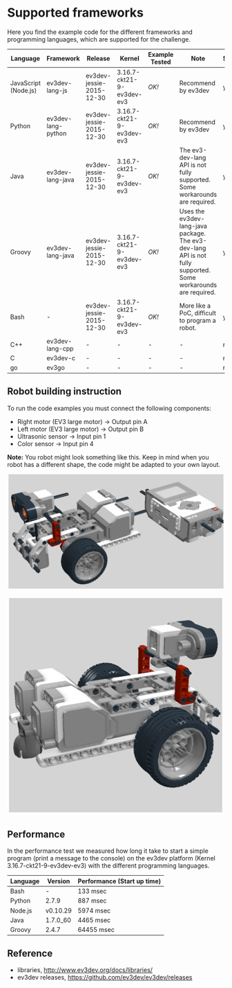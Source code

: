 
# Supported frameworks
Here you find the example code for the different frameworks and programming languages, which are supported for the challenge.

|  Language | Framework  | Release | Kernel | Example Tested  | Note | Supported |
|---|---|---|---|---|---|---|
| JavaScript (Node.js)  | ev3dev-lang-js  | ev3dev-jessie-2015-12-30 | 3.16.7-ckt21-9-ev3dev-ev3 | _OK!_  | Recommend by ev3dev | yes!|
|  Python |  ev3dev-lang-python | ev3dev-jessie-2015-12-30| 3.16.7-ckt21-9-ev3dev-ev3 | _OK!_ | Recommend by ev3dev |yes!|
|  Java |  ev3dev-lang-java | ev3dev-jessie-2015-12-30| 3.16.7-ckt21-9-ev3dev-ev3 | _OK!_ | The ev3-dev-lang API is not fully supported. Some workarounds are required. |yes!|
|  Groovy |  ev3dev-lang-java | ev3dev-jessie-2015-12-30| 3.16.7-ckt21-9-ev3dev-ev3 | _OK!_ | Uses the ev3dev-lang-java package. The ev3-dev-lang API is not fully supported. Some workarounds are required.|yes!|
|  Bash |  - | ev3dev-jessie-2015-12-30| 3.16.7-ckt21-9-ev3dev-ev3 | _OK!_ | More like a PoC, difficult to program a robot. | yes!|
|  C++ |  ev3dev-lang-cpp |  -| - | - | - |no!|
|  C |  ev3dev-c |  -| - | - | - |no!|
|  go |  ev3go |  -| - | - | - |no!|


## Robot building instruction

To run the code examples you must connect the following components:
- Right motor (EV3 large motor) -> Output pin A
- Left motor (EV3 large motor) -> Output pin B
- Ultrasonic sensor -> Input pin 1
- Color sensor -> Input pin 4

__Note:__ You robot might look something like this. Keep in mind when you robot has a different shape, 
the code might be adapted to your own layout.

![layout_01](layout_01.png)

![layout_02](layout_02.png)

## Performance
In the performance test we measured how long it take to start a simple program (print a message to the console) 
on the ev3dev platform (Kernel 3.16.7-ckt21-9-ev3dev-ev3) with the different programming languages.

|Language|Version|Performance (Start up time)|
|---|---|---|
|Bash|-|133 msec|
|Python|2.7.9|887 msec|
|Node.js|v0.10.29|5974 msec|
|Java|1.7.0_60|4465 msec|
|Groovy|2.4.7|64455 msec|



## Reference
- libraries, http://www.ev3dev.org/docs/libraries/
- ev3dev releases, https://github.com/ev3dev/ev3dev/releases

